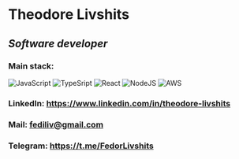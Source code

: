 # Theodore Livshits 
## *Software developer*
### Main stack:
![JavaScript](https://img.shields.io/badge/-JavaScript-090909?style=for-the-badge&logo=JavaScript)
![TypeSript](https://img.shields.io/badge/-TypeScript-090909?style=for-the-badge&logo=TypeScript)
![React](https://img.shields.io/badge/-node.js-090909?style=for-the-badge&logo=node.js)
![NodeJS](https://img.shields.io/badge/-Node.js-090909?style=for-the-badge&logo=node.js)
![AWS](https://img.shields.io/badge/-AWS-090909?style=for-the-badge&logo=amazon-aws)
### LinkedIn: https://www.linkedin.com/in/theodore-livshits
### Mail: fediliv@gmail.com
### Telegram: https://t.me/FedorLivshits


<!--
**FedorLivshits/FedorLivshits** is a ✨ _special_ ✨ repository because its `README.md` (this file) appears on your GitHub profile.

Here are some ideas to get you started:

- 🔭 I’m currently working on ...
- 🌱 I’m currently learning ...
- 👯 I’m looking to collaborate on ...
- 🤔 I’m looking for help with ...
- 💬 Ask me about ...
- 📫 How to reach me: ...
- 😄 Pronouns: ...
- ⚡ Fun fact: ...
-->
